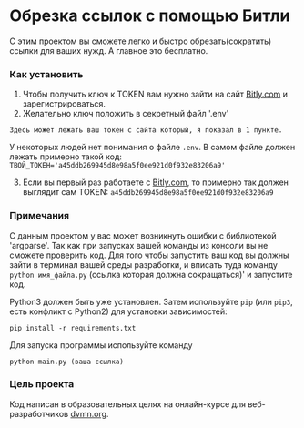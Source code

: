 # Обрезка ссылок с помощью Битли

С этим проектом вы сможете легко и быстро обрезать(сократить) ссылки для ваших нужд. А главное это бесплатно.

### Как установить


1. Чтобы получить ключ к TOKEN вам нужно зайти на сайт [Bitly.com](https://bitly.com/) и зарегистрироваться.
2. Желательно ключ положить в секретный файл '.env'
```
Здесь может лежать ваш токен с сайта который, я показал в 1 пункте.
```
У некоторых людей нет понимания о файле `.env`.
В самом файле должен лежать примерно такой код: `ТВОЙ_ТОКЕН='a45ddb269945d8e98a5f0ee921d0f932e83206a9'`

3. Если вы первый раз работаете с [Bitly.com](https://bitly.com/), то примерно так должен выглядит сам TOKEN: `a45ddb269945d8e98a5f0ee921d0f932e83206a9`

### Примечания

С данным проектом у вас может возникнуть ошибки с библиотекой 'argparse'. Так как при запусках вашей команды из консоли вы не сможете проверить код. Для того чтобы запустить ваш код вы должны зайти в терминал вашей среды разработки, и вписать туда команду `python имя_файла.py` (ссылка которая должна сокращаться)' и запустите код.

Python3 должен быть уже установлен. 
Затем используйте `pip` (или `pip3`, есть конфликт с Python2) для установки зависимостей:
```
pip install -r requirements.txt
```
Для запуска программы используйте команду
```
python main.py (ваша ссылка)
```

### Цель проекта

Код написан в образовательных целях на онлайн-курсе для веб-разработчиков [dvmn.org](https://dvmn.org/).



